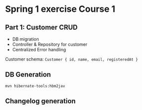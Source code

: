 # Spring 1 exercise Course 1

## Part 1: Customer CRUD
- DB migration
- Controller & Repository for customer
- Centralized Error handling

Customer schema: `Customer { id, name, email, registeredAt }`

## DB Generation
```shell
mvn hibernate-tools:hbm2jav
```

## Changelog generation
<!-- TODO: -->
